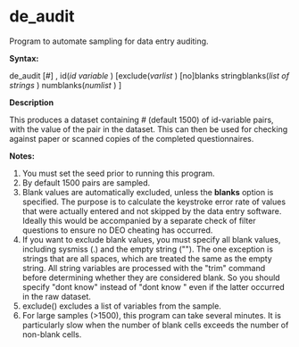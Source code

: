 # de_audit
Program to automate sampling for data entry auditing.

**Syntax:**

de\_audit [_#_] , id(_id variable_ ) [exclude(_varlist_ ) [no]blanks stringblanks(_list of strings_ ) numblanks(_numlist_ ) ]

**Description**

This produces a dataset containing _#_ (default 1500) of id-variable pairs, with the value of the pair in the dataset. This can then be used for checking against paper or scanned copies of the completed questionnaires.

**Notes:**

1. You must set the seed prior to running this program.
2. By default 1500 pairs are sampled.
3. Blank values are automatically excluded, unless the **blanks** option is specified. The purpose is to calculate the keystroke error rate of values that were actually entered and not skipped by the data entry software. Ideally this would be accompanied by a separate check of filter questions to ensure no DEO cheating has occurred.
4. If you want to exclude blank values, you must specify all blank values, including sysmiss (.)
and the empty string (""). The one exception is strings
that are all spaces, which are treated the same as the
empty string. All string variables are processed with
the "trim" command before determining whether they are
considered blank. So you should specify "dont know" 
instead of "dont know   " even if the latter occurred in the raw dataset.
5. exclude() excludes a list of variables from the sample.
6. For large samples (>1500), this program can take several minutes. It is particularly slow when the number of blank cells exceeds the number of non-blank cells.